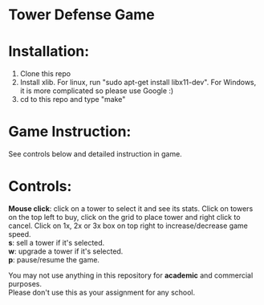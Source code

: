 Tower Defense Game
==================

# Installation:
1. Clone this repo
2. Install xlib. For linux, run "sudo apt-get install libx11-dev". For Windows, it is more complicated so please use Google :)
3. cd to this repo and type "make"

# Game Instruction:
See controls below and detailed instruction in game.

# Controls:
<b>Mouse click</b>: click on a tower to select it and see its stats. Click on towers on the top left to buy, click on the grid to place tower and right click to cancel. Click on 1x, 2x or 3x box on top right to increase/decrease game speed. <br/>
<b>s</b>: sell a tower if it's selected. <br/>
<b>w</b>: upgrade a tower if it's selected. <br/>
<b>p</b>: pause/resume the game. <br/>

You may not use anything in this repository for <b>academic</b> and commercial purposes. <br/>
Please don't use this as your assignment for any school. <br/>